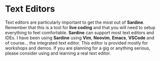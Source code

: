 # Text Editors

Text editors are particularly important to get the most out of **Sardine**. Remember that this is a tool for **live coding** and that you will need to setup everything to feel comfortable. **Sardine** can support most text editors and IDEs. I have been using **Sardine** using **Vim**, **Neovim**, **Emacs**, **VSCode** and of course&#x2026; the integrated text editor. This editor is provided mostly for workshops and demos. If you are planning for a gig or anything serious, please consider using and learning a real text editor.


